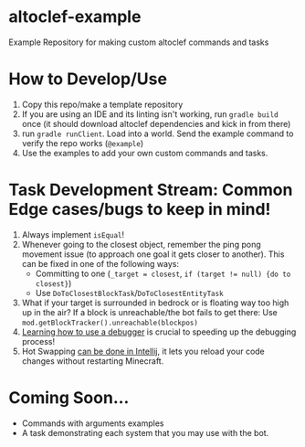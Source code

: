 # altoclef-example
Example Repository for making custom altoclef commands and tasks

# How to Develop/Use

1) Copy this repo/make a template repository
2) If you are using an IDE and its linting isn't working, run `gradle build` once (it should download altoclef dependencies and kick in from there)
3) run `gradle runClient`. Load into a world. Send the example command to verify the repo works (`@example`)
4) Use the examples to add your own custom commands and tasks.


# Task Development Stream: Common Edge cases/bugs to keep in mind!

1) Always implement `isEqual`!
2) Whenever going to the closest object, remember the ping pong movement issue (to approach one goal it gets closer to another). This can be fixed in one of the following ways:
    - Committing to one (`_target = closest`, `if (target != null) {do to closest}`)
    - Use `DoToClosestBlockTask`/`DoToClosestEntityTask`
3) What if your target is surrounded in bedrock or is floating way too high up in the air? If a block is unreachable/the bot fails to get there: Use `mod.getBlockTracker().unreachable(blockpos)`
4) [Learning how to use a debugger](https://www.tutorialspoint.com/intellij_idea/intellij_idea_debugging.htm) is crucial to speeding up the debugging process!
5) Hot Swapping [can be done in Intellij](https://stackoverflow.com/a/6402317), it lets you reload your code changes without restarting Minecraft.

# Coming Soon...
- Commands with arguments examples
- A task demonstrating each system that you may use with the bot.
